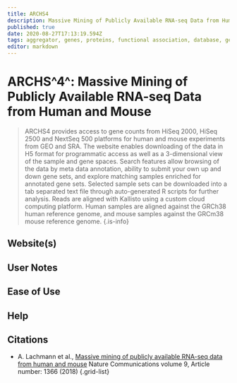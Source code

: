```yaml
---
title: ARCHS4
description: Massive Mining of Publicly Available RNA-seq Data from Human and Mouse
published: true
date: 2020-08-27T17:13:19.594Z
tags: aggregator, genes, proteins, functional association, database, gene expression, model organism, organism-specific
editor: markdown
---
```


# ARCHS^4^: Massive Mining of Publicly Available RNA-seq Data from Human and Mouse
>ARCHS4 provides access to gene counts from HiSeq 2000, HiSeq 2500 and NextSeq 500 platforms for human and mouse experiments from GEO and SRA. The website enables downloading of the data in H5 format for programmatic access as well as a 3-dimensional view of the sample and gene spaces. Search features allow browsing of the data by meta data annotation, ability to submit your own up and down gene sets, and explore matching samples enriched for annotated gene sets. Selected sample sets can be downloaded into a tab separated text file through auto-generated R scripts for further analysis. Reads are aligned with Kallisto using a custom cloud computing platform. Human samples are aligned against the GRCh38 human reference genome, and mouse samples against the GRCm38 mouse reference genome.
{.is-info}

## Website(s)

## User Notes

## Ease of Use

## Help

## Citations
- A. Lachmann et al., [Massive mining of publicly available RNA-seq data from human and mouse](https://www.nature.com/articles/s41467-018-03751-6) Nature Communications volume 9, Article number: 1366 (2018)
{.grid-list}


